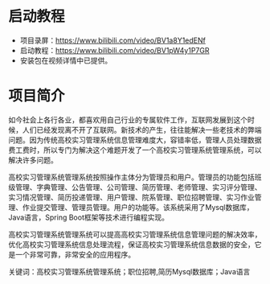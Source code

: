 # 启动教程

- 项目录屏：https://www.bilibili.com/video/BV1a8Y1edENf
- 启动教程：https://www.bilibili.com/video/BV1pW4y1P7GR
- 安装包在视频详情中已提供。

# 项目简介
如今社会上各行各业，都喜欢用自己行业的专属软件工作，互联网发展到这个时候，人们已经发现离不开了互联网。新技术的产生，往往能解决一些老技术的弊端问题。因为传统高校实习管理系统信息管理难度大，容错率低，管理人员处理数据费工费时，所以专门为解决这个难题开发了一个高校实习管理系统管理系统，可以解决许多问题。

高校实习管理系统管理系统按照操作主体分为管理员和用户。管理员的功能包括班级管理、字典管理、公告管理、公司管理、简历管理、老师管理、实习评分管理、实习情况管理、简历投递管理、用户管理、院系管理、职位招聘管理、实习作业管理、作业提交管理、管理员管理。用户的功能等。该系统采用了Mysql数据库，Java语言，Spring Boot框架等技术进行编程实现。

高校实习管理系统管理系统可以提高高校实习管理系统信息管理问题的解决效率，优化高校实习管理系统信息处理流程，保证高校实习管理系统信息数据的安全，它是一个非常可靠，非常安全的应用程序。

关键词：高校实习管理系统管理系统；职位招聘,简历Mysql数据库；Java语言
